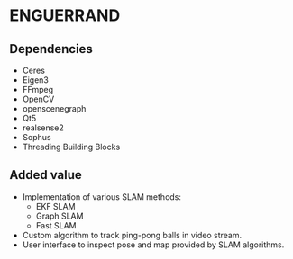 ENGUERRAND
==========

Dependencies
------------

* Ceres
* Eigen3
* FFmpeg
* OpenCV
* openscenegraph
* Qt5
* realsense2
* Sophus
* Threading Building Blocks

Added value
-----------

* Implementation of various SLAM methods:
    * EKF SLAM
    * Graph SLAM
    * Fast SLAM
* Custom algorithm to track ping-pong balls in video stream.
* User interface to inspect pose and map provided by SLAM algorithms.

